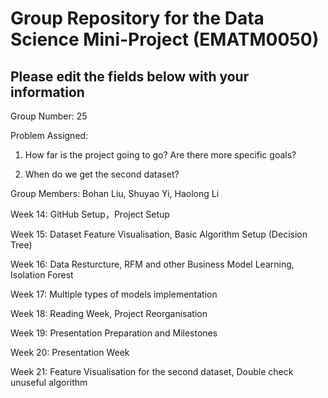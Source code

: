 # Group Repository for the Data Science Mini-Project (EMATM0050)

## Please edit the fields below with your information
Group Number: 25

Problem Assigned: 

1. How far is the project going to go? Are there more specific goals?

2. When do we get the second dataset?

Group Members: Bohan Liu, Shuyao Yi, Haolong Li

Week 14: GitHub Setup，Project Setup

Week 15: Dataset Feature Visualisation, Basic Algorithm Setup (Decision Tree)

Week 16: Data Resturcture, RFM and other Business Model Learning, Isolation Forest

Week 17: Multiple types of models implementation

Week 18: Reading Week, Project Reorganisation

Week 19: Presentation Preparation and Milestones

Week 20: Presentation Week

Week 21: Feature Visualisation for the second dataset, Double check unuseful algorithm
